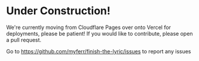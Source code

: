 # Under Construction!
We're currently moving from Cloudflare Pages over onto Vercel for deployments, please be patient!
If you would like to contribute, please open a pull request.

Go to https://github.com/myferr/finish-the-lyric/issues to report any issues
